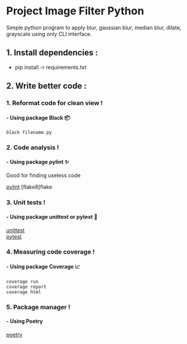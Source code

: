 # Project Image Filter Python

Simple python program to apply blur, gaussian blur, median blur, dilate, grayscale using only CLI interface.


## 1. Install dependencies :

- pip install -r requirements.txt

## 2. Write better code :

### 1. Reformat code for clean view !

#### - Using package Black 📦
```
black filename.py
```

### 2. Code analysis !
#### - Using package pylint ✨
Good for finding useless code

[pylint](https://pylint.org/#install)
[flake8]flake

### 3. Unit tests !
#### - Using package unittest or pytest 🧪
[unittest](https://docs.python.org/3/library/unittest.html)\
[pytest](https://docs.pytest.org/en/7.2.x/)
### 4. Measuring code coverage !
#### - Using package Coverage 📈
```
coverage run
coverage report
coverage html
```
### 5. Package manager !
#### - Using Poetry
[poetry](https://python-poetry.org/docs/)
